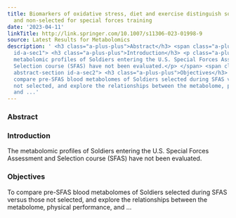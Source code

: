 ```yaml
---
title: Biomarkers of oxidative stress, diet and exercise distinguish soldiers selected
  and non-selected for special forces training
date: '2023-04-11'
linkTitle: http://link.springer.com/10.1007/s11306-023-01998-9
source: Latest Results for Metabolomics
description: ' <h3 class="a-plus-plus">Abstract</h3> <span class="a-plus-plus abstract-section
  id-a-sec1"> <h3 class="a-plus-plus">Introduction</h3> <p class="a-plus-plus">The
  metabolomic profiles of Soldiers entering the U.S. Special Forces Assessment and
  Selection course (SFAS) have not been evaluated.</p> </span> <span class="a-plus-plus
  abstract-section id-a-sec2"> <h3 class="a-plus-plus">Objectives</h3> <p class="a-plus-plus">To
  compare pre-SFAS blood metabolomes of Soldiers selected during SFAS versus those
  not selected, and explore the relationships between the metabolome, physical performance,
  and ...'
---
```

 <h3 class="a-plus-plus">Abstract</h3> <span class="a-plus-plus abstract-section id-a-sec1"> <h3 class="a-plus-plus">Introduction</h3> <p class="a-plus-plus">The metabolomic profiles of Soldiers entering the U.S. Special Forces Assessment and Selection course (SFAS) have not been evaluated.</p> </span> <span class="a-plus-plus abstract-section id-a-sec2"> <h3 class="a-plus-plus">Objectives</h3> <p class="a-plus-plus">To compare pre-SFAS blood metabolomes of Soldiers selected during SFAS versus those not selected, and explore the relationships between the metabolome, physical performance, and ...